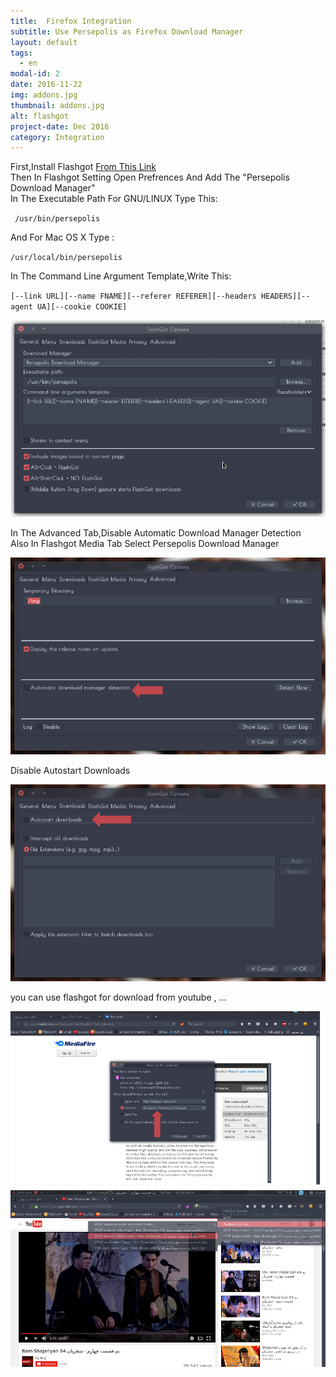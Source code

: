 ```yaml
---
title:  Firefox Integration
subtitle: Use Persepolis as Firefox Download Manager
layout: default
tags:
  - en
modal-id: 2
date: 2016-11-22
img: addons.jpg
thumbnail: addons.jpg
alt: flashgot
project-date: Dec 2016
category: Integration
---
```

<p class="pabout" >
            First,Install Flashgot <a href="https://addons.mozilla.org/en-US/firefox/addon/flashgot/" class="linuxihaa">From This Link</a><br/>
			Then In Flashgot Setting Open Prefrences And Add The "Persepolis Download Manager"<br/>
			In The Executable Path For GNU/LINUX Type This:
          <p class="pabout" dir="ltr">
           <code> /usr/bin/persepolis</code>
          </p>
		<p class="pabout"> And For Mac OS X Type :</p>
          <p class="pabout" dir="ltr">
		<code>/usr/local/bin/persepolis</code>
          </p>
          <p>
          In The Command Line Argument Template,Write This:
          <p dir="ltr">
          <code>[--link URL][--name FNAME][--referer REFERER][--headers HEADERS][--agent UA][--cookie COOKIE]</code><br/>
          </p>
          <img class="screenshot" src="/img/portfolio/screen11.png"/><br/>
          <p class="pabout">
			  In The Advanced Tab,Disable Automatic Download Manager Detection<br/>
			  Also In Flashgot Media Tab Select Persepolis Download Manager
          </p>
          <img class="screenshot" src="/img/portfolio/screen13.jpeg"/><br/>
          <p class="pabout">
			  Disable Autostart Downloads
          </p>
          <img class="screenshot" src="/img/portfolio/screen12.jpeg"/><br/>
          <p class="pabout">
			  you can use flashgot for download from youtube , ...
          </p>
	<img class="screenshot" src="/img/portfolio/screen8.jpeg"/>
 	<img class="screenshot" src="/img/portfolio/screen5.jpeg"/>
